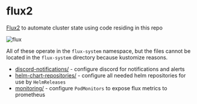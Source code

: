 # flux2

[Flux2](https://github.com/fluxcd/flux2) to automate cluster state using code residing in this repo

![flux](https://i.imgur.com/QcJ1Tx8.png)

All of these operate in the `flux-system` namespace, but the files cannot be located in the `flux-system` directory because kustomize reasons.

* [discord-notifications/](discord-notifications/) - configure discord for notifications and alerts
* [helm-chart-repositories/](helm-chart-repositories/) - configure all needed helm repositories for use by `HelmReleases`
* [monitoring/](monitoring/) - configure `PodMonitors` to expose flux metrics to prometheus
